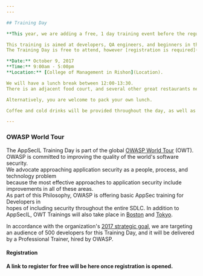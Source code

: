 ```yaml
---
---

## Training Day

**This year, we are adding a free, 1 day training event before the regular Conference.**   

This training is aimed at developers, QA engineers, and beginners in the AppSec field.   
The Training Day is free to attend, however [registration is required](Register) - we will enable registration soon. 

**Date:** October 9, 2017  
**Time:** 9:00am - 5:00pm   
**Location:** [College of Management in Rishon](Location).

We will have a lunch break between 12:00-13:30.   
There is an adjacent food court, and several other great restaurants nearby.   

Alternatively, you are welcome to pack your own lunch.    

Coffee and cold drinks will be provided throughout the day, as well as an afternoon snack break.   

---
```


### OWASP World Tour   

The AppSecIL Training Day is part of the global [OWASP World Tour](https://www.owasp.org/index.php/OWASP_World_Tour) (OWT).   
OWASP is committed to improving the quality of the world's software security.   
We advocate approaching application security as a people, process, and technology problem   
because the most effective approaches to application security include improvements in all of these areas.  
As part of this Philosophy, OWASP is offering basic AppSec training for Developers in   
hopes of including security throughout the entire SDLC. 
In addition to AppSecIL, OWT Trainings will also take place in [Boston](https://www.owasp.org/index.php/2017_Global_World_Tour_Boston) and [Tokyo](https://www.owasp.org/index.php/2017_OWASP_World_Tour_Tokyo).

In accordance with the organization's [2017 strategic goal](https://www.owasp.org/index.php/OWASP_Strategic_Goals), we are targeting an audience of 500 developers for this Training Day, and it will be delivered by a Professional Trainer, hired by OWASP. 

#### Registration  
**A link to register for free will be here once registration is opened.**


